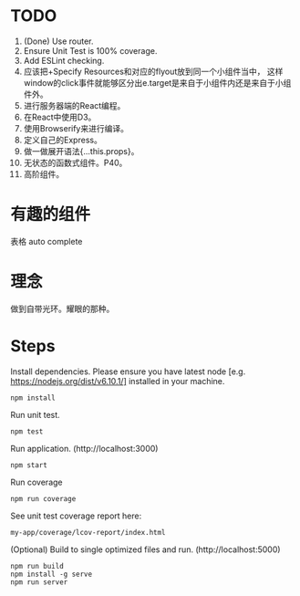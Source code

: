 
TODO
=====

1. (Done) Use router.
2. Ensure Unit Test is 100% coverage.
3. Add ESLint checking.
4. 应该把+Specify Resources和对应的flyout放到同一个小组件当中，
这样window的click事件就能够区分出e.target是来自于小组件内还是来自于小组件外。
5. 进行服务器端的React编程。
6. 在React中使用D3。
7. 使用Browserify来进行编译。
8. 定义自己的Express。
9. 做一做展开语法{...this.props}。
10. 无状态的函数式组件。P40。
11. 高阶组件。

有趣的组件
=====
表格
auto complete

理念
=====
做到自带光环。耀眼的那种。

Steps
=====

Install dependencies. Please ensure you have latest node [e.g. https://nodejs.org/dist/v6.10.1/] installed in your machine.

```
npm install
```

Run unit test.

```
npm test
```

Run application. (http://localhost:3000)

```
npm start
```

Run coverage

```
npm run coverage
```

See unit test coverage report here:

```
my-app/coverage/lcov-report/index.html
```

(Optional) Build to single optimized files and run. (http://localhost:5000)

```
npm run build
npm install -g serve
npm run server
```

